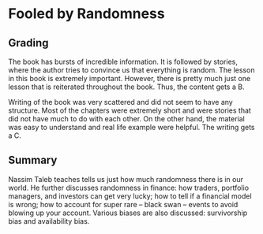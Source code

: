 # Fooled by Randomness
## Grading
The book has bursts of incredible information. It is followed by stories, where the author tries to convince us that everything is random. The lesson in this book is extremely important. However, there is pretty much just one lesson that is reiterated throughout the book. Thus, the content gets a B.

Writing of the book was very scattered and did not seem to have any structure. Most of the chapters were extremely short and were stories that did not have much to do with each other. On the other hand, the material was easy to understand and real life example were helpful. The writing gets a C.

## Summary
Nassim Taleb teaches tells us just how much randomness there is in our world. He further discusses randomness in finance: how traders, portfolio managers, and investors can get very lucky; how to tell if a financial model is wrong; how to account for super rare – black swan – events to avoid blowing up your account. Various biases are also discussed: survivorship bias and availability bias.
